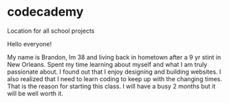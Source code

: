 # codecademy
Location for all school projects

Hello everyone!

My name is Brandon, Im 38 and living back in hometown after a 9 yr stint in New Orleans.  Spent my time learning about myself and what I am truly passionate about.  I found out that I enjoy designing and building websites.  I also realized that I need to learn coding to keep up with the changing times.  That is the reason for starting this class.  I will have a busy 2 months but it will be well worth it.

